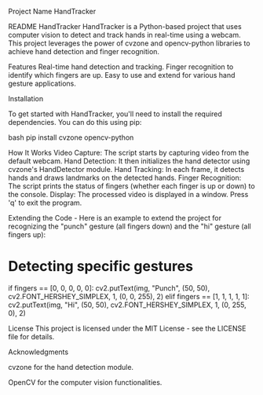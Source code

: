 Project Name
HandTracker

README
HandTracker
HandTracker is a Python-based project that uses computer vision to detect and track hands in real-time using a webcam. This project leverages the power of cvzone and opencv-python libraries to achieve hand detection and finger recognition.

Features
Real-time hand detection and tracking.
Finger recognition to identify which fingers are up.
Easy to use and extend for various hand gesture applications.

Installation

To get started with HandTracker, you'll need to install the required dependencies. You can do this using pip:

bash
pip install cvzone opencv-python

How It Works
Video Capture: The script starts by capturing video from the default webcam.
Hand Detection: It then initializes the hand detector using cvzone's HandDetector module.
Hand Tracking: In each frame, it detects hands and draws landmarks on the detected hands.
Finger Recognition: The script prints the status of fingers (whether each finger is up or down) to the console.
Display: The processed video is displayed in a window. Press 'q' to exit the program.

Extending the Code - 
Here is an example to extend the project for recognizing the "punch" gesture (all fingers down) and the "hi" gesture (all fingers up):
# Detecting specific gestures
if fingers == [0, 0, 0, 0, 0]:
    cv2.putText(img, "Punch", (50, 50), cv2.FONT_HERSHEY_SIMPLEX, 1, (0, 0, 255), 2)
elif fingers == [1, 1, 1, 1, 1]:
    cv2.putText(img, "Hi", (50, 50), cv2.FONT_HERSHEY_SIMPLEX, 1, (0, 255, 0), 2)


License
This project is licensed under the MIT License - see the LICENSE file for details.



Acknowledgments

cvzone for the hand detection module.

OpenCV for the computer vision functionalities.

